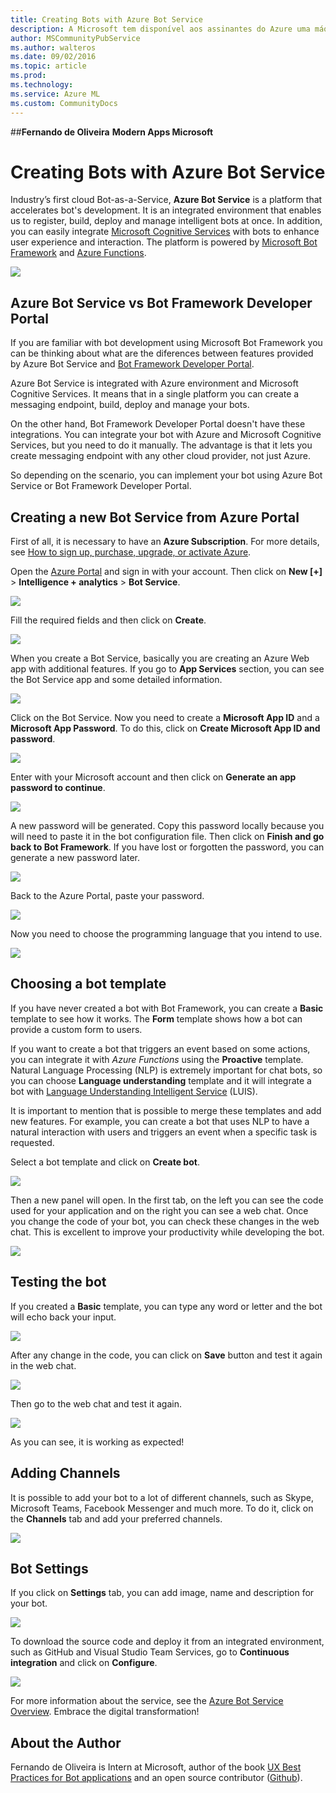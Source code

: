 ```yaml
---
title: Creating Bots with Azure Bot Service
description: A Microsoft tem disponível aos assinantes do Azure uma máquina de aprendizado, chamada de Azure Machine Learning, o qual permite simular uma infinidade de cenários estatísticos a partir de uma base de dados. O objetivo deste artigo é guia-los passo a passo na montagem de um experimento através da aplicação de um modelo de regressão linear.
author: MSCommunityPubService
ms.author: walteros
ms.date: 09/02/2016
ms.topic: article
ms.prod: 
ms.technology: 
ms.service: Azure ML
ms.custom: CommunityDocs
---
```


##**Fernando de Oliveira**
**Modern Apps Microsoft**

# Creating Bots with Azure Bot Service

Industry’s first cloud Bot-as-a-Service, **Azure Bot Service** is a platform that accelerates bot's development. 
It is an integrated environment that enables us to register, build, deploy and manage intelligent bots at once. 
In addition, you can easily integrate [Microsoft Cognitive Services](https://www.microsoft.com/cognitive-services) 
with bots to enhance user experience and interaction. 
The platform is powered by [Microsoft Bot Framework](https://docs.botframework.com/en-us/) and 
[Azure Functions](https://azure.microsoft.com/en-us/blog/introducing-azure-functions/).

![](./img/azure-bot-service-001.jpg) 

## Azure Bot Service vs Bot Framework Developer Portal

If you are familiar with bot development using Microsoft Bot Framework you can be thinking about what are the diferences 
between features provided by Azure Bot Service and [Bot Framework Developer Portal](https://dev.botframework.com/).

Azure Bot Service is integrated with Azure environment and Microsoft Cognitive Services. 
It means that in a single platform you can create a messaging endpoint, build, deploy and manage your bots. 

On the other hand, Bot Framework Developer Portal doesn't have these integrations. 
You can integrate your bot with Azure and Microsoft Cognitive Services, but you need to do it manually. 
The advantage is that it lets you create messaging endpoint with any other cloud provider, not just Azure.

So depending on the scenario, you can implement your bot using Azure Bot Service or Bot Framework Developer Portal.

## Creating a new Bot Service from Azure Portal

First of all, it is necessary to have an **Azure Subscription**. 
For more details, see [How to sign up, purchase, upgrade, or activate Azure](https://docs.microsoft.com/en-us/azure/billing-buy-sign-up-azure-subscription).

Open the [Azure Portal](https://portal.azure.com) and sign in with your account. Then click on **New [+]** > **Intelligence + analytics** > **Bot Service**.

![](./img/azure-bot-service-002.JPG) 

Fill the required fields and then click on **Create**.

![](./img/azure-bot-service-003.JPG)

When you create a Bot Service, basically you are creating an Azure Web app with additional features. 
If you go to **App Services** section, you can see the Bot Service app and some detailed information.

![](./img/azure-bot-service-004.JPG)

Click on the Bot Service. Now you need to create a **Microsoft App ID** and a **Microsoft App Password**. 
To do this, click on **Create Microsoft App ID and password**. 

![](./img/azure-bot-service-005.JPG)

Enter with your Microsoft account and then click on **Generate an app password to continue**.

![](./img/azure-bot-service-006.JPG)

A new password will be generated. Copy this password locally because you will need to paste it in the bot configuration file. 
Then click on **Finish and go back to Bot Framework**. If you have lost or forgotten the password, you can generate a new password later.

![](./img/azure-bot-service-007.JPG)

Back to the Azure Portal, paste your password.

![](./img/azure-bot-service-008.JPG)

Now you need to choose the programming language that you intend to use.

![](./img/azure-bot-service-009.JPG)

## Choosing a bot template

If you have never created a bot with Bot Framework, you can create a **Basic** template to see how it works. 
The **Form** template shows how a bot can provide a custom form to users. 

If you want to create a bot that triggers an event based on some actions, you can integrate it with *Azure Functions* using the **Proactive** template. 
Natural Language Processing (NLP) is extremely important for chat bots, so you can choose **Language understanding** template and it will integrate a bot with 
[Language Understanding Intelligent Service](https://www.microsoft.com/cognitive-services/en-us/language-understanding-intelligent-service-luis) (LUIS). 

It is important to mention that is possible to merge these templates and add new features. 
For example, you can create a bot that uses NLP to have a natural interaction with users and triggers an event when a specific task is requested.

Select a bot template and click on **Create bot**.

![](./img/azure-bot-service-010.JPG)

Then a new panel will open. 
In the first tab, on the left you can see the code used for your application and on the right you can see a web chat. 
Once you change the code of your bot, you can check these changes in the web chat. 
This is excellent to improve your productivity while developing the bot.

![](./img/azure-bot-service-011.JPG)

## Testing the bot

If you created a **Basic** template, you can type any word or letter and the bot will echo back your input.

![](./img/azure-bot-service-012.JPG)

After any change in the code, you can click on **Save** button and test it again in the web chat.

![](./img/azure-bot-service-013.JPG)

Then go to the web chat and test it again.

![](./img/azure-bot-service-014.JPG)

As you can see, it is working as expected!

## Adding Channels

It is possible to add your bot to a lot of different channels, such as Skype, Microsoft Teams, Facebook Messenger and much more. 
To do it, click on the **Channels** tab and add your preferred channels. 

![](./img/azure-bot-service-015.JPG)

## Bot Settings

If you click on **Settings** tab, you can add image, name and description for your bot.

![](./img/azure-bot-service-016.JPG)

To download the source code and deploy it from an integrated environment, such as GitHub and Visual Studio Team Services, 
go to **Continuous integration** and click on **Configure**.

![](./img/azure-bot-service-017.JPG)

For more information about the service, see the [Azure Bot Service Overview](https://docs.botframework.com/en-us/azure-bot-service/). 
Embrace the digital transformation!

## About the Author

Fernando de Oliveira is Intern at Microsoft, 
author of the book [UX Best Practices for Bot applications](https://aka.ms/ux-chatbots) 
and an open source contributor ([Github](https://github.com/fernandobrs)).
